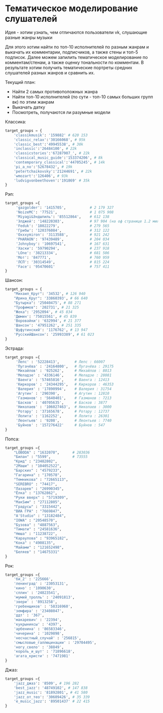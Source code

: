 # Тематическое моделирование слушателей

Идея - хотим узнать, чем отличаются пользователи vk, слушающие разные жанры музыки

Для этого хотим найти по топ-10 исполнителей по разным жанрам и выкачать их комментарии, подписчиков, а также стены и топ-5 подписок. Далее можем запилить тематическое моделирование по комментам/стенам, а также оценку тональности по комментам. В результате хотим получить тематические портреты средних слушателей разных жанров и сравнить их. 

Текущий план:
- Найти 2 самых противоположных жанра
- Найти топ-10 исполнителей (по сути - топ-10 самых больших групп вк) по этим жанрам
- Выкачать датку
- Посмотреть, получаются ли разумные модели

Классика:

```python
target_groups = {
    'classikmusik': '159882' # 620 153
    'classic_relax':'30166068', # 95k
    'classic_best':'49945538', # 30k
    'inclassic':'26484100', # 22k
    'classicstories':'67287907_', # 22k
    'classical_music_guide':'153374206', # 8k
    'contemporary_classical':'44705245', # 14k
    'pi_a_no':'52678432', # 19k
    'petertchaikovsky':'21244691', # 22k
    'wmozart':'126406', # 93k
    'ludvigvonbeethoven':'191869' # 35k
}
```

Рэп:

```python
target_groups ={
     'gazgolder': '1415705',           # 2 179 327
     'NoizeMC': '77521',               # 1 075 908
     'Miyagi&Эндшпиль': '85512864',    # 612 138
     'Элджей': '148220303',            # 97 904 (на оф странице 1.2 миллиона)
     'Feduk': '18022279',              # 279 565
     'Грибы': '120376084',             # 312 122
     'Oxxxymiron': '3113588',          # 921 242
     'PHARAON': '97439489',            # 204 034
     'Johnyboy': '10697541',           # 167 631
     'Хаски': '59790294',              # 237 918
     'LOne': '38213334',               # 681 506
     'Мот': '847771',                  # 760 959
     'ЛСП': '30314549',                # 815 224
     'Face': '95470601'                # 757 411
}
```

Шансон:
```python
target_groups = {
    "Михаил_Круг": '34532', # 126 940
    "Ирина_Круг": '33860393', # 66 640
    "Бутырка": '25040475', # 88 271
    "Трофимов": '202731', # 21 325
    "Жека": '2952094', # 45 834
    'Дюмин': '75015561', # 45 839
    'Воровайки': '632994', # 21 377
    'Шансон': '47951262', # 251 335
    'Шуфутинский': '1176762', # 13 947
    'РусскийШансон': '25993389', # 61 023
}
```


Эстрада: 

```python
target_groups ={
     'Лепс' : '52228413',       # Лепс : 66007
     'Пугачёва' : '24164800',   # Пугачёва : 29175
     'Михайлов' : '925262',     # Михайлов : 8013
     'Меладзе' : '4336146',     # Меладзе : 28081
     'Ваенга' : '57465816',     # Ваенга : 12413
     'Киркоров' : '24344295',   # Киркоров : 46353
     'Валерия' : '17890994',    # Валерия : 31754
     'Агутин' : '290390',       # Агутин : 12810
     'Газманов' : '5640401',    # Газманов : 7213
     'Басков' : '40705635',     # Басков : 3877
     'Николаев' : '106027463',  # Николаев : 3000
     'Ротару' : '37165678',     # Ротару : 12737
     'Лолита' : '1162252',      # Лолита : 26301
     'Леонтьев' : '9208',       # Леонтьев : 7740
     'Буйнов' : '157276422'     # Буйнов : 547
}
```

Попса: 

```python
target_groups ={
    "LOBODA" : "1632070",      # 283036
    "Билан" : "5599",          # 73555
    "Крид" : "23482802",
    "2Маши" : "104052522",
    "Барских" : "4579233",
    "Гагарина" : "170578",
    "Темникова" : "72665113",
    "SEREBRO" : "74417",
    "Лазарев" : "26990345",
    "Ёлка" : "13762862",
    "Руки вверх" : "5719309",
    "МакSим" : "27112805",
    "Градусы" : "3315442",
    "ВИА ГРА" : "7669847",
    "A'Studio" : "13182484",
    "IOWA" : "20548570",
    "Бузова" : "4887563",
    "Тимати" : "24581636",
    "Нюша" : "11238722",
    "Караулова" : "93965182",
    "Кока" : "4908135",
    "Майами" : "121652498",
    "Беляев" : "14675331"
}
```

Рок: 

```python
target_groups ={
    'би_2' : '225666',
    'ленинград' : '23053131',
    'кино' : '1090630',
    'сплин' : '24823541',
    'мумий_тролль' : '24091813',
    'звери' : '8913258',
    'гребенщиков' : '58316960',
    'земфира' : '23408047',
    'ддт' : '367',
    'макаревич' : '22394',
    'кукрыниксы' : '4397',
    'арбенина' : '86583346',
    'чичерина' : '1029898',
    'несчастный_случай' : '256815',
    'смысловые_галлюцинации' : '29704495',
    'ногу_свело' : '38849',
    'король_и_шут' : '71896618',
    'агата_кристи' : '7471981'
}
 ```
 
 Джаз:
```python
target_groups ={
    'jazz_джаз': '8509', # 196 282
    'best_jazz': '48749102', # 147 838
    'jazz_music': '81892801', # 41 580
    'jazz_от_тео': '30609426', # 35 339
    'e_music_jazz': '89501437' # 22 415
}
 ```
